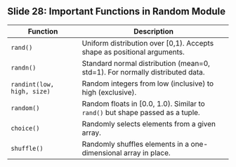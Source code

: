 ## Slide 28: Important Functions in Random Module

| Function                          | Description                                                                 |
|-----------------------------------|-----------------------------------------------------------------------------|
| `rand()`                          | Uniform distribution over [0,1). Accepts shape as positional arguments.      |
| `randn()`                         | Standard normal distribution (mean=0, std=1). For normally distributed data. |
| `randint(low, high, size)`        | Random integers from low (inclusive) to high (exclusive).                    |
| `random()`                        | Random floats in [0.0, 1.0). Similar to `rand()` but shape passed as a tuple. |
| `choice()`                        | Randomly selects elements from a given array.                               |
| `shuffle()`                       | Randomly shuffles elements in a one-dimensional array in place.    